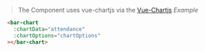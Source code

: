> The Component uses vue-chartjs via the [Vue-Chartjs](https://github.com/apertureless/vue-chartjs)
_Example_

```html
  <bar-chart 
    :chartData="attendance"
    :chartOptions="chartOptions"
  ></bar-chart>
```

